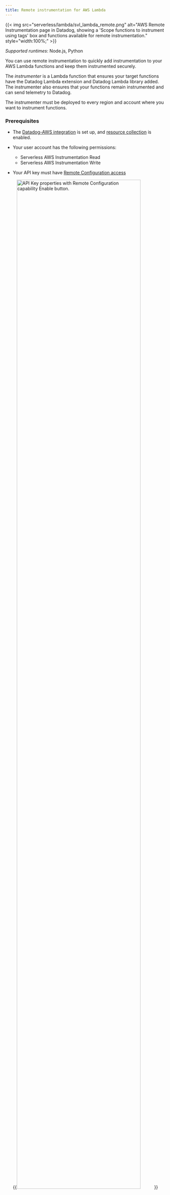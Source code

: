 ```yaml
---
title: Remote instrumentation for AWS Lambda
---
```


{{< img src="serverless/lambda/svl_lambda_remote.png" alt="AWS Remote Instrumentation page in Datadog, showing a 'Scope functions to instrument using tags' box and functions available for remote instrumentation." style="width:100%;" >}}

_Supported runtimes_: Node.js, Python

You can use remote instrumentation to quickly add instrumentation to your AWS Lambda functions and keep them instrumented securely.

The _instrumenter_ is a Lambda function that ensures your target functions have the Datadog Lambda extension and Datadog Lambda library added. The instrumenter also ensures that your functions remain instrumented and can send telemetry to Datadog.

The instrumenter must be deployed to every region and account where you want to instrument functions.

### Prerequisites

- The [Datadog-AWS integration][1] is set up, and [resource collection][2] is enabled.
- Your user account has the following permissions:
   - Serverless AWS Instrumentation Read
   - Serverless AWS Instrumentation Write
- Your API key must have [Remote Configuration access][4]

  {{<img src="agent/remote_config/RC_Key_updated.png" alt="API Key properties with Remote Configuration capability Enable button." width="90%" style="center">}}



## Setup

1. On the [Serverless > AWS Lambda][3] page, select **Instrument Functions**.

1. On the **Select AWS Region and Launch CloudFormation** modal:
   - Click **Select API Key** to select the Datadog API key to use to send data to your AWS account.
   - Use the **Select a region** drop-down to choose the region where you want to enable instrumentation.

1. Click **Launch CloudFormation Template**. You are prompted to deploy the template into your environment. Launching the template can take a few minutes.

   <div class="alert alert-info">Datadog recommends that you always test remote instrumentation on development functions before moving to staging and production.</div>

   The CloudFormation stack deploys the instrumenter function, **datadog-remote-instrumenter**, into your account and region. The stack also creates a CloudTrail and some adjacent resources.

1. After the instrumenter function is deployed, select functions to instrument. 
   You can select functions by tag or by function name. To enable instrumentation for multiple functions at once, you could apply a custom tag (for example, `dd_serverless_instrument:true`) to all the functions you want to instrument, and use this tag to select all of your desired functions. Tag matching is case-insensitive.
   
   After you finish your selections, click **Enable Remote Instrumentation**.

1. Confirm your function selections. You can also set layer versions and toggle logging and tracing. These settings are used for all future instrumentation and remain fixed until you manually update them. Updates can take a few minutes to be applied.

## Skipped functions
Functions that have pre-existing Datadog layers or environment variables are considered manually instrumented. Manually instrumented functions are marked `manual` and skipped by the remote instrumenter to ensure there are no layer conflicts.

Datadog recommends that you only instrument Lambda functions with a memory size greater than 256 MB. To skip instrumenting smaller Lambdas, make sure they are not selected.

## Verification

To confirm that your functions are instrumented with Datadog, open your AWS Console and ensure that two layers (Datadog Lambda extension and `datadog-lambda-python` or `datadog-lambda-js`) have been added to each selected function.

## Removing instrumentation

Deleting the CloudFormation stack in a region automatically removes instrumentation from all functions in that region.

## Troubleshooting

If you see issues related to IAM roles, ensure that you have permission to create resources for the following services:

- EventBridge
- S3
- CloudTrail
- Lambda

[1]: /integrations/amazon_web_services
[2]: https://app.datadoghq.com/integrations/amazon-web-services?panel=resource-collection
[3]: https://app.datadoghq.com/functions?cloud=aws
[4]: /agent/remote_config/?tab=configurationyamlfile#setup
